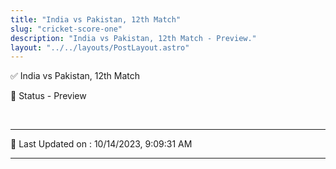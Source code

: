 ```yaml
---
title: "India vs Pakistan, 12th Match"
slug: "cricket-score-one"
description: "India vs Pakistan, 12th Match - Preview."
layout: "../../layouts/PostLayout.astro"
--- 
```


✅ India vs Pakistan, 12th Match

📑 Status - Preview

<br />

***

📝 Last Updated on : 10/14/2023, 9:09:31 AM

***

